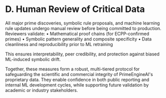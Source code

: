 # D. Human Review of Critical Data

All major prime discoveries, symbolic rule proposals, and machine learning rule updates undergo manual review before being committed to production. Reviewers validate:
• Mathematical proof chains (for ECPP-confirmed primes)
• Symbolic pattern generality and composite specificity
• Data cleanliness and reproducibility prior to ML retraining

This ensures interpretability, peer credibility, and protection against biased ML-induced symbolic drift.

Together, these measures form a robust, multi-tiered protocol for safeguarding the scientific and commercial integrity of PrimeEngineAI's proprietary data. They enable confidence in both public reporting and internal ML development cycles, while supporting future validation by academic or industry stakeholders.

